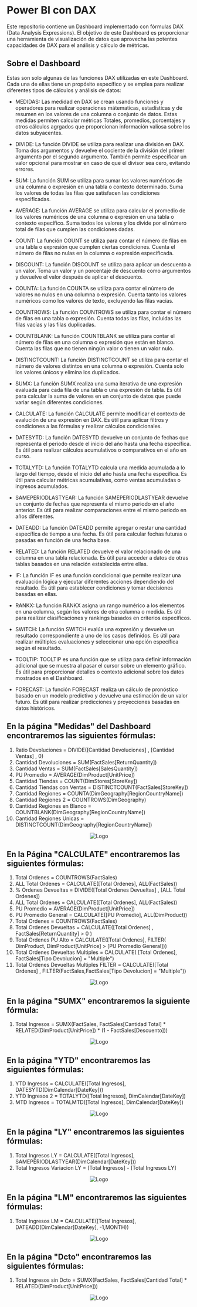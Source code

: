 # Power BI con DAX

Este repositorio contiene un Dashboard implementado con fórmulas DAX (Data Analysis Expressions). El objetivo de este Dashboard es proporcionar una herramienta de visualización de datos que aprovecha las potentes capacidades de DAX para el análisis y cálculo de métricas.


## Sobre el Dashboard

Estas son solo algunas de las funciones DAX utilizadas en este Dashboard. Cada una de ellas tiene un propósito específico y se emplea para realizar diferentes tipos de cálculos y análisis de datos:

* MEDIDAS: Las medidad en DAX se crean usando funciones y operadores para realizar operaciones mátematicas, estadísticas y de resumen en los valores de una columna o conjunto de datos. Estas medidas permiten calcular métricas Totales, promedios, porcentajes y otros cálculos agrgados que proporcionan  información valiosa sobre los datos subyacentes.

* DIVIDE: La función DIVIDE se utiliza para realizar una división en DAX. Toma dos argumentos y devuelve el cociente de la división del primer argumento por el segundo argumento. También permite especificar un valor opcional para mostrar en caso de que el divisor sea cero, evitando errores.

* SUM: La función SUM se utiliza para sumar los valores numéricos de una columna o expresión en una tabla o contexto determinado. Suma los valores de todas las filas que satisfacen las condiciones especificadas.

* AVERAGE: La función AVERAGE se utiliza para calcular el promedio de los valores numéricos de una columna o expresión en una tabla o contexto específico. Suma todos los valores y los divide por el número total de filas que cumplen las condiciones dadas.

* COUNT: La función COUNT se utiliza para contar el número de filas en una tabla o expresión que cumplen ciertas condiciones. Cuenta el número de filas no nulas en la columna o expresión especificada.

* DISCOUNT: La función DISCOUNT se utiliza para aplicar un descuento a un valor. Toma un valor y un porcentaje de descuento como argumentos y devuelve el valor después de aplicar el descuento.

* COUNTA: La función COUNTA se utiliza para contar el número de valores no nulos en una columna o expresión. Cuenta tanto los valores numéricos como los valores de texto, excluyendo las filas vacías.

* COUNTROWS: La función COUNTROWS se utiliza para contar el número de filas en una tabla o expresión. Cuenta todas las filas, incluidas las filas vacías y las filas duplicadas.

* COUNTBLANK: La función COUNTBLANK se utiliza para contar el número de filas en una columna o expresión que están en blanco. Cuenta las filas que no tienen ningún valor o tienen un valor nulo.

* DISTINCTCOUNT: La función DISTINCTCOUNT se utiliza para contar el número de valores distintos en una columna o expresión. Cuenta solo los valores únicos y elimina los duplicados.

* SUMX: La función SUMX realiza una suma iterativa de una expresión evaluada para cada fila de una tabla o una expresión de tabla. Es útil para calcular la suma de valores en un conjunto de datos que puede variar según diferentes condiciones.

* CALCULATE: La función CALCULATE permite modificar el contexto de evalución de una expresión en DAX. Es útil para aplicar filtros y condiciones a las fórmulas y realizar cálculos condicionales.

* DATESYTD: La función DATESYTD devuelve un conjunto de fechas que representa el periodo desde el inicio del año hasta una fecha específica. Es útil para realizar cálculos acumulativos o comparativos en el año en curso.

* TOTALYTD: La función TOTALYTD calcula una medida acumulada a lo largo del tiempo, desde el inicio del año hasta una fecha específica. Es útil para calcular métricas acumulativas, como ventas acumuladas o ingresos acumulados.

* SAMEPERIODLASTYEAR: La función SAMEPERIODLASTYEAR devuelve un conjunto de fechas que representa el mismo periodo en el año anterior. Es útil para realizar comparaciones entre el mismo periodo en años diferentes.

* DATEADD: La función DATEADD permite agregar o restar una cantidad específica de tiempo a una fecha. Es útil para calcular fechas futuras o pasadas en función de una fecha base.

* RELATED: La función RELATED devuelve el valor relacionado de una columna en una tabla relacionada. Es útil para acceder a datos de otras tablas basados en una relación establecida entre ellas.

* IF: La función IF es una función condicional que permite realizar una evaluación lógica y ejecutar diferentes acciones dependiendo del resultado. Es útil para establecer condiciones y tomar decisiones basadas en ellas.

* RANKX: La función RANKX asigna un rango numérico a los elementos en una columna, según los valores de otra columna o medida. Es útil para realizar clasificaciones y rankings basados en criterios específicos.

* SWITCH: La función SWITCH evalúa una expresión y devuelve un resultado correspondiente a uno de los casos definidos. Es útil para realizar múltiples evaluaciones y seleccionar una opción específica según el resultado.

* TOOLTIP: TOOLTIP es una función que se utiliza para definir información adicional que se muestra al pasar el cursor sobre un elemento gráfico. Es útil para proporcionar detalles o contexto adicional sobre los datos mostrados en el Dashboard.

* FORECAST: La función FORECAST realiza un cálculo de pronóstico basado en un modelo predictivo y devuelve una estimación de un valor futuro. Es útil para realizar predicciones y proyecciones basadas en datos históricos.



## En la página "Medidas" del Dashboard encontraremos las siguientes fórmulas:

 1. Ratio Devoluciones = DIVIDE([Cantidad Devoluciones] , [Cantidad Ventas] , 0)
 2. Cantidad Devoluciones = SUM(FactSales[ReturnQuantity])
 3. Cantidad Ventas = SUM(FactSales[SalesQuantity])
 4. PU Promedio = AVERAGE(DimProduct[UnitPrice])
 5. Cantidad Tiendas = COUNT(DimStores[StoreKey])
 6. Cantidad Tiendas con Ventas = DISTINCTCOUNT(FactSales[StoreKey])
 7. Cantidad Regiones = COUNTA(DimGeography[RegionCountryName])
 8. Cantidad Regiones 2 = COUNTROWS(DimGeography)
 9. Cantidad Regiones en Blanco = COUNTBLANK(DimGeography[RegionCountryName])
 10. Cantidad Regiones Unicas = DISTINCTCOUNT(DimGeography[RegionCountryName])



<p align="center">
  <img src="https://github.com/dlorenzanaa/bi-introduce-myself/blob/main/Imagenes/Dashboard%20DAX%20_Medidas.png" width="auto" alt="Logo">
</p>



## En la Página "CALCULATE" encontraremos las siguientes fórmulas:

1. Total Ordenes = COUNTROWS(FactSales)
2. ALL Total Ordenes = CALCULATE([Total Ordenes], ALL(FactSales))
3. % Ordenes Devueltas = DIVIDE([Total Ordenes Devueltas] , [ALL Total Ordenes])
4. ALL Total Ordenes = CALCULATE([Total Ordenes], ALL(FactSales))
5. PU Promedio = AVERAGE(DimProduct[UnitPrice])
6. PU Promedio General = CALCULATE([PU Promedio], ALL(DimProduct))
7. Total Ordenes = COUNTROWS(FactSales)
8. Total Ordenes Devueltas = CALCULATE([Total Ordenes] , FactSales[ReturnQuantity] > 0 )
9. Total Ordenes PU Alto = CALCULATE([Total Ordenes], FILTER( DimProduct, DimProduct[UnitPrice] > [PU Promedio General]))
10. Total Ordenes Devueltas Multiples = CALCULATE( [Total Ordenes], FactSales[Tipo Devolucion] = "Multiple")
11. Total Ordenes Devueltas Multiples FILTER = CALCULATE([Total Ordenes] , FILTER(FactSales,FactSales[Tipo Devolucion] =  "Multiple"))



<p align="center">
  <img src="https://github.com/dlorenzanaa/bi-introduce-myself/blob/main/Imagenes/Dashboard%20DAX%20_CALCULATE.png" width="auto" alt="Logo">
</p>



## En la página "SUMX" encontraremos la siguiente fórmula:

1. Total Ingresos = SUMX(FactSales, FactSales[Cantidad Total] * RELATED(DimProduct[UnitPrice]) * (1 - FactSales[Descuento]))



<p align="center">
  <img src="https://github.com/dlorenzanaa/bi-introduce-myself/blob/main/Imagenes/Dashboard%20DAX_SUMX.png" width="auto" alt="Logo">
</p>



## En la página "YTD" encontraremos las siguientes fórmulas:

1. YTD Ingresos = CALCULATE([Total Ingresos], DATESYTD(DimCalendar[DateKey]))
2. YTD Ingresos 2 = TOTALYTD([Total Ingresos], DimCalendar[DateKey])
3. MTD Ingresos = TOTALMTD([Total Ingresos], DimCalendar[DateKey])



<p align="center">
  <img src="https://github.com/dlorenzanaa/bi-introduce-myself/blob/main/Imagenes/Dashboard%20DAX_YTD.png" width="auto" alt="Logo">
</p>



## En la página "LY" encontraremos las siguientes fórmulas:

1. Total Ingresos LY = CALCULATE([Total Ingresos], SAMEPERIODLASTYEAR(DimCalendar[DateKey]))
2. Total Ingresos Variacion LY = [Total Ingresos] - [Total Ingresos LY]



<p align="center">
  <img src="https://github.com/dlorenzanaa/bi-introduce-myself/blob/main/Imagenes/Dashboard%20DAX%20_LY.png" width="auto" alt="Logo">
</p>




## En la página "LM" encontraremos las siguientes fórmulas:

1. Total Ingresos LM = CALCULATE([Total Ingresos], DATEADD(DimCalendar[DateKey], -1,MONTH))


<p align="center">
  <img src="https://github.com/dlorenzanaa/bi-introduce-myself/blob/main/Imagenes/Dashboard%20DAX_LM.png" width="auto" alt="Logo">
</p>


## En la página "Dcto" encontraremos las siguientes fórmulas:

1. Total Ingresos sin Dcto = SUMX(FactSales, FactSales[Cantidad Total] * RELATED(DimProduct[UnitPrice]))



<p align="center">
  <img src="https://github.com/dlorenzanaa/bi-introduce-myself/blob/main/Imagenes/Dashboard%20DAX%20_Dcto.png" width="auto" alt="Logo">
</p>
